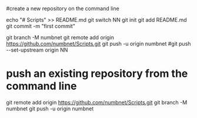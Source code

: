 #create a new repository on the command line

echo "# Scripts" >> README.md
git switch NN
git init
git add README.md
git commit -m "first commit"

git branch -M numbnet
git remote add origin https://github.com/numbnet/Scripts.git
git push -u origin numbnet
#git push --set-upstream origin NN
                
# push an existing repository from the command line
git remote add origin https://github.com/numbnet/Scripts.git
git branch -M numbnet
git push -u origin numbnet